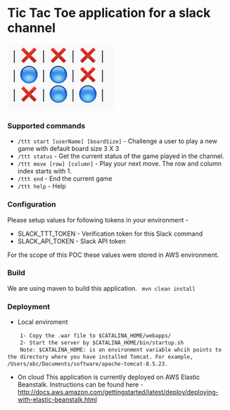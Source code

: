 # Tic Tac Toe application for a slack channel

![TIC TAC TOE](/src/main/resources/image.png?raw=true "Sample Board")

### Supported commands
- `/ttt start [userName] [boardSize]` - Challenge a user to play a new game with default board size 3 X 3
- `/ttt status` - Get the current status of the game played in the channel.
- `/ttt move [row] [column]` - Play your next move. The row and column index starts with 1.
- `/ttt end` - End the current game
- `/ttt help` - Help


### Configuration
Please setup values for following tokens in your environment - 
- SLACK_TTT_TOKEN - Verification token for this Slack command
- SLACK_API_TOKEN - Slack API token

For the scope of this POC these values were stored in AWS environment.

### Build
We are using maven to build this application.
` mvn clean install`

### Deployment
- Local enviroment
``` 
	1- Copy the .war file to $CATALINA_HOME/webapps/
	2- Start the server by $CATALINA_HOME/bin/startup.sh
	Note: $CATALINA_HOME: is an environment variable whcih points to the directory where you have installed Tomcat. For example, /Users/abc/Documents/software/apache-tomcat-8.5.23. 
```
- On cloud
This application is currently deployed on AWS Elastic Beanstalk. Instructions can be found here -
http://docs.aws.amazon.com/gettingstarted/latest/deploy/deploying-with-elastic-beanstalk.html
 